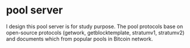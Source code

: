 # pool server
I design this pool server is for study purpose. The pool protocols base on open-source protocols (getwork, getblocktemplate, stratumv1, stratumv2) and documents which from popular pools in Bitcoin network.
